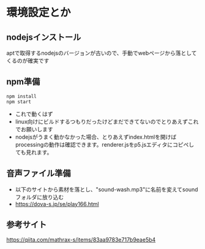 # 環境設定とか
## nodejsインストール
aptで取得するnodejsのバージョンが古いので、手動でwebページから落としてくるのが確実です
## npm準備
```
npm install
npm start
```
- これで動くはず
- linux向けにビルドするつもりだったけどまだできてないのでとりあえずこれでお願いします
- nodejsがうまく動かなかった場合、とりあえずindex.htmlを開けばprocessingの動作は確認できます。renderer.jsをp5.jsエディタにコピペしても見れます。
## 音声ファイル準備
- 以下のサイトから素材を落とし、"sound-wash.mp3"に名前を変えてsoundフォルダに放り込む
- https://dova-s.jp/se/play166.html

## 参考サイト
https://qiita.com/mathrax-s/items/83aa9783e717b9eae5b4
